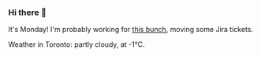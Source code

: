 ### Hi there :wave:

It's Monday! I'm probably working for [this bunch](https://github.com/kohofinancial), moving some Jira tickets.

Weather in Toronto: partly cloudy, at -1°C.
